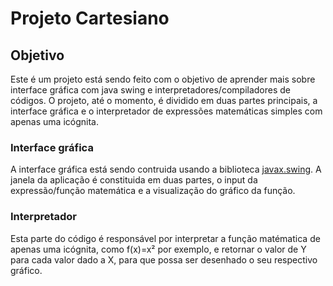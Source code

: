 # Projeto Cartesiano

## Objetivo

Este é um projeto está sendo feito com o objetivo de aprender mais sobre interface gráfica com java swing e interpretadores/compiladores de códigos. O projeto, até o momento, é dividido em duas partes principais, a interface gráfica e o interpretador de expressões matemáticas simples com apenas uma icógnita.

### Interface gráfica

A interface gráfica está sendo contruida usando a biblioteca [javax.swing](https://docs.oracle.com/javase/8/docs/api///?javax/swing/package-summary.html). A janela da aplicação é constituida em duas partes, o input da expressão/função matemática e a visualização do gráfico da função.

### Interpretador

Esta parte do código é responsável por interpretar a função matématica de apenas uma icógnita, como f(x)=x² por exemplo, e retornar o valor de Y para cada valor dado a X, para que possa ser desenhado o seu respectivo gráfico.

